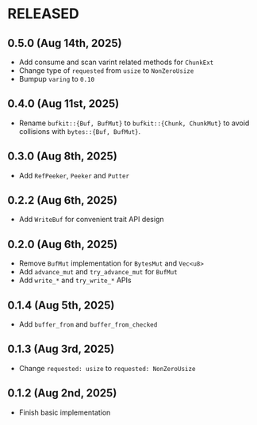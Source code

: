 # RELEASED

## 0.5.0 (Aug 14th, 2025)

- Add consume and scan varint related methods for `ChunkExt`
- Change type of `requested` from `usize` to `NonZeroUsize`
- Bumpup `varing` to `0.10`

## 0.4.0 (Aug 11st, 2025)

- Rename `bufkit::{Buf, BufMut}` to `bufkit::{Chunk, ChunkMut}` to avoid collisions with `bytes::{Buf, BufMut}`.

## 0.3.0 (Aug 8th, 2025)

- Add `RefPeeker`, `Peeker` and `Putter`

## 0.2.2 (Aug 6th, 2025)

- Add `WriteBuf` for convenient trait API design

## 0.2.0 (Aug 6th, 2025)

- Remove `BufMut` implementation for `BytesMut` and `Vec<u8>`
- Add `advance_mut` and `try_advance_mut` for `BufMut`
- Add `write_*` and `try_write_*` APIs

## 0.1.4 (Aug 5th, 2025)

- Add `buffer_from` and `buffer_from_checked`

## 0.1.3 (Aug 3rd, 2025)

- Change `requested: usize` to `requested: NonZeroUsize`

## 0.1.2 (Aug 2nd, 2025)

- Finish basic implementation

